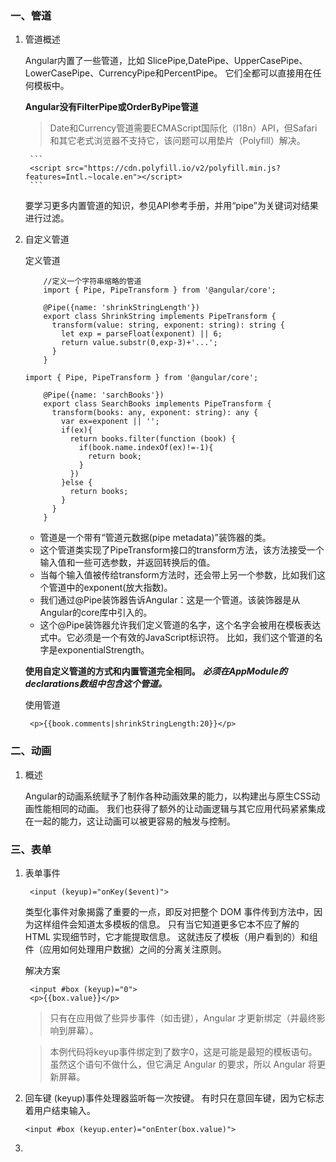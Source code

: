 ### 一、管道
1. 管道概述

    Angular内置了一些管道，比如 SlicePipe,DatePipe、UpperCasePipe、LowerCasePipe、CurrencyPipe和PercentPipe。 它们全都可以直接用在任何模板中。
    
    **Angular没有FilterPipe或OrderByPipe管道**
    
    >Date和Currency管道需要ECMAScript国际化（I18n）API，但Safari和其它老式浏览器不支持它，该问题可以用垫片（Polyfill）解决。
    
        ```
        <script src="https://cdn.polyfill.io/v2/polyfill.min.js?features=Intl.~locale.en"></script>
        ```
    
    要学习更多内置管道的知识，参见API参考手册，并用“pipe”为关键词对结果进行过滤。

2. 自定义管道

    定义管道
    
    ```
        //定义一个字符串缩略的管道
        import { Pipe, PipeTransform } from '@angular/core';
        
        @Pipe({name: 'shrinkStringLength'})
        export class ShrinkString implements PipeTransform {
          transform(value: string, exponent: string): string {
            let exp = parseFloat(exponent) || 6;
            return value.substr(0,exp-3)+'...';
          }
        }
    ```
    
    ```
    import { Pipe, PipeTransform } from '@angular/core';
        
        @Pipe({name: 'sarchBooks'})
        export class SearchBooks implements PipeTransform {
          transform(books: any, exponent: string): any {
            var ex=exponent || '';
            if(ex){
              return books.filter(function (book) {
                if(book.name.indexOf(ex)!=-1){
                  return book;
                }
              })
            }else {
              return books;
            }
          }
        }
    ```
    * 管道是一个带有“管道元数据(pipe metadata)”装饰器的类。
    * 这个管道类实现了PipeTransform接口的transform方法，该方法接受一个输入值和一些可选参数，并返回转换后的值。
    * 当每个输入值被传给transform方法时，还会带上另一个参数，比如我们这个管道中的exponent(放大指数)。
    * 我们通过@Pipe装饰器告诉Angular：这是一个管道。该装饰器是从Angular的core库中引入的。
    * 这个@Pipe装饰器允许我们定义管道的名字，这个名字会被用在模板表达式中。它必须是一个有效的JavaScript标识符。 比如，我们这个管道的名字是exponentialStrength。
    
    **使用自定义管道的方式和内置管道完全相同。**
    ***必须在AppModule的declarations数组中包含这个管道。***


    使用管道
    
    ```
     <p>{{book.comments|shrinkStringLength:20}}</p>
    ```

### 二、动画
1. 概述

    Angular的动画系统赋予了制作各种动画效果的能力，以构建出与原生CSS动画性能相同的动画。 我们也获得了额外的让动画逻辑与其它应用代码紧紧集成在一起的能力，这让动画可以被更容易的触发与控制。

### 三、表单
1. 表单事件

    ```
     <input (keyup)="onKey($event)">
    ```
    类型化事件对象揭露了重要的一点，即反对把整个 DOM 事件传到方法中，因为这样组件会知道太多模板的信息。 只有当它知道更多它本不应了解的 HTML 实现细节时，它才能提取信息。 这就违反了模板（用户看到的）和组件（应用如何处理用户数据）之间的分离关注原则。
    
    解决方案
    
    ```
     <input #box (keyup)="0">
     <p>{{box.value}}</p>
    ```
    
    >只有在应用做了些异步事件（如击键），Angular 才更新绑定（并最终影响到屏幕）。

    >本例代码将keyup事件绑定到了数字0，这是可能是最短的模板语句。 虽然这个语句不做什么，但它满足 Angular 的要求，所以 Angular 将更新屏幕。
2. 回车键
    (keyup)事件处理器监听每一次按键。 有时只在意回车键，因为它标志着用户结束输入。
    
    ```
    <input #box (keyup.enter)="onEnter(box.value)">
    ```
    
3. 

